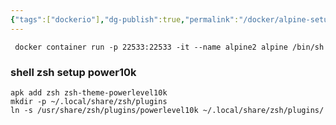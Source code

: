 ```yaml
---
{"tags":["dockerio"],"dg-publish":true,"permalink":"/docker/alpine-setup-indocker/","dgPassFrontmatter":true,"noteIcon":""}
---
```




```
 docker container run -p 22533:22533 -it --name alpine2 alpine /bin/sh
```




### shell zsh setup power10k

```
apk add zsh zsh-theme-powerlevel10k
mkdir -p ~/.local/share/zsh/plugins
ln -s /usr/share/zsh/plugins/powerlevel10k ~/.local/share/zsh/plugins/
```
